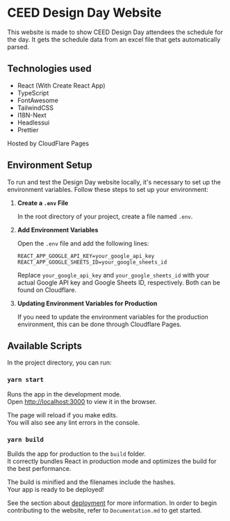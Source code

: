 # CEED Design Day Website

This website is made to show CEED Design Day attendees the schedule for the day. It gets the schedule data from an excel file that gets automatically parsed.

## Technologies used

- React (With Create React App)
- TypeScript
- FontAwesome
- TailwindCSS
- I18N-Next
- Headlessui
- Prettier

Hosted by CloudFlare Pages

## Environment Setup

To run and test the Design Day website locally, it's necessary to set up the environment variables. Follow these steps to set up your environment:

1. **Create a `.env` File**

    In the root directory of your project, create a file named `.env`.

2. **Add Environment Variables**
    
    Open the `.env` file and add the following lines: 
    ```
    REACT_APP_GOOGLE_API_KEY=your_google_api_key
    REACT_APP_GOOGLE_SHEETS_ID=your_google_sheets_id
    ```
    Replace `your_google_api_key` and `your_google_sheets_id` with your actual Google API key and Google Sheets ID, respectively. Both can be found on Cloudflare.

3. **Updating Environment Variables for Production**

    If you need to update the environment variables for the production environment, this can be done through Cloudflare Pages.

## Available Scripts

In the project directory, you can run:

### `yarn start`

Runs the app in the development mode.\
Open [http://localhost:3000](http://localhost:3000) to view it in the browser.

The page will reload if you make edits.\
You will also see any lint errors in the console.

### `yarn build`

Builds the app for production to the `build` folder.\
It correctly bundles React in production mode and optimizes the build for the best performance.

The build is minified and the filenames include the hashes.\
Your app is ready to be deployed!

See the section about [deployment](https://facebook.github.io/create-react-app/docs/deployment) for more information. 
In order to begin contributing to the website, refer to `Documentation.md` to get started. 

